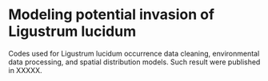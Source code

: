 # Modeling potential invasion of Ligustrum lucidum
Codes used for Ligustrum lucidum occurrence data cleaning, environmental data processing, and spatial distribution models. Such result were published in XXXXX.
